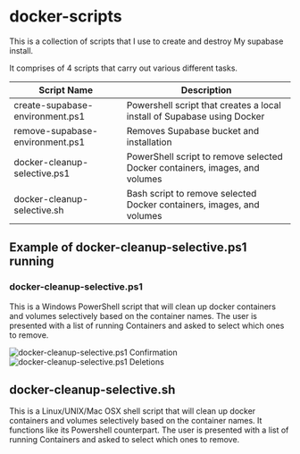 # docker-scripts

This is a collection of scripts that I use to create and destroy My supabase install.

It comprises of 4 scripts that carry out various different tasks.

| Script Name                     | Description                                                                 |
|---------------------------------|-----------------------------------------------------------------------------|
| create-supabase-environment.ps1 | Powershell script that creates a local install of Supabase using Docker     |
| remove-supabase-environment.ps1 | Removes Supabase bucket and installation                                    |
| docker-cleanup-selective.ps1    | PowerShell script to remove selected Docker containers, images, and volumes |
| docker-cleanup-selective.sh     | Bash script to remove selected Docker containers, images, and volumes       |

## Example of docker-cleanup-selective.ps1 running
### docker-cleanup-selective.ps1
This is a Windows PowerShell script that will clean up docker containers and volumes selectively based on the container names.
The user is presented with a list of running Containers and asked to select which ones to remove.

![docker-cleanup-selective.ps1 Confirmation](https://github.com/user-attachments/assets/043afa0a-b4cb-4d04-8a68-4bba9b90c80c)
![docker-cleanup-selective.ps1 Deletions](https://github.com/user-attachments/assets/b8716a9c-2a84-457b-a51a-dffd15f4a1c4)


## docker-cleanup-selective.sh
This is a Linux/UNIX/Mac OSX shell script that will clean up docker containers and volumes selectively based on the container names. It functions like its Powershell counterpart. 
The user is presented with a list of running Containers and asked to select which ones to remove.

